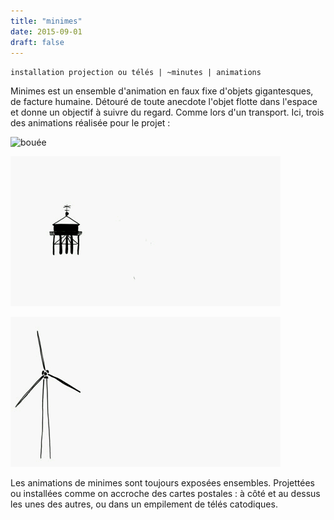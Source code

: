```yaml
---
title: "minimes"
date: 2015-09-01
draft: false
---
```

`installation projection ou télés | ~minutes | animations`

Minimes est un ensemble d'animation en faux fixe d'objets gigantesques, de facture humaine. Détouré de toute anecdote l'objet flotte dans l'espace et donne un objectif à suivre du regard.
Comme lors d'un transport.
Ici, trois des animations réalisée pour le projet :

![bouée](./images/bouée.gif)

![phare](./images/phare.gif)

![éolienne](./images/eolienne.gif)

Les animations de minimes sont toujours exposées ensembles. Projettées ou installées comme on accroche des cartes postales : à côté et au dessus les unes des autres, ou dans un empilement de télés catodiques.